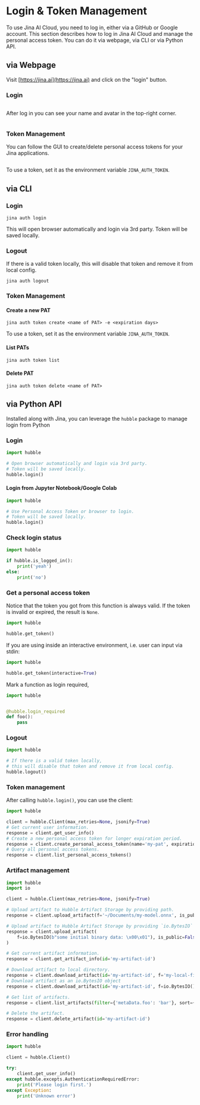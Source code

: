 # Login & Token Management

To use Jina AI Cloud, you need to log in, either via a GitHub or Google account. This section describes how to log in Jina AI Cloud and manage the personal access token. You can do it via webpage, via CLI or via Python API.

## via Webpage

Visit [https://jina.ai](https://jina.ai) and click on the "login" button.

### Login

```{figure} login-1.png
```

After log in you can see your name and avatar in the top-right corner. 

```{figure} login-2.png
```


### Token Management

You can follow the GUI to create/delete personal access tokens for your Jina applications.

```{figure} pat.png
```

To use a token, set it as the environment variable `JINA_AUTH_TOKEN`.

## via CLI

### Login

```shell
jina auth login
```

This will open browser automatically and login via 3rd party. Token will be saved locally.

### Logout

If there is a valid token locally, this will disable that token and remove it from local config.

```shell
jina auth logout
```

### Token Management

#### Create a new PAT

```shell
jina auth token create <name of PAT> -e <expiration days>
```

To use a token, set it as the environment variable `JINA_AUTH_TOKEN`.

#### List PATs

```shell
jina auth token list
```

#### Delete PAT

```shell
jina auth token delete <name of PAT>
```


## via Python API

Installed along with Jina, you can leverage the `hubble` package to manage login from Python

### Login

```python
import hubble

# Open browser automatically and login via 3rd party.
# Token will be saved locally.
hubble.login()
```

#### Login from Jupyter Notebook/Google Colab

```python
import hubble

# Use Personal Access Token or browser to login.
# Token will be saved locally.
hubble.login()
```

### Check login status

```python
import hubble

if hubble.is_logged_in():
    print('yeah')
else:
    print('no')
```

### Get a personal access token

Notice that the token you got from this function is always valid. If the token is invalid or expired, the result is `None`.

```python
import hubble

hubble.get_token()
```

If you are using inside an interactive environment, i.e. user can input via stdin:

```python
import hubble

hubble.get_token(interactive=True)
```

Mark a function as login required,

```python
import hubble


@hubble.login_required
def foo():
    pass
```


### Logout

```python
import hubble

# If there is a valid token locally,
# this will disable that token and remove it from local config.
hubble.logout()
```

### Token management

After calling `hubble.login()`, you can use the client:

```python
import hubble

client = hubble.Client(max_retries=None, jsonify=True)
# Get current user information.
response = client.get_user_info()
# Create a new personal access token for longer expiration period.
response = client.create_personal_access_token(name='my-pat', expiration_days=30)
# Query all personal access tokens.
response = client.list_personal_access_tokens()
```

### Artifact management

```python
import hubble
import io

client = hubble.Client(max_retries=None, jsonify=True)

# Upload artifact to Hubble Artifact Storage by providing path.
response = client.upload_artifact(f='~/Documents/my-model.onnx', is_public=False)

# Upload artifact to Hubble Artifact Storage by providing `io.BytesIO`
response = client.upload_artifact(
    f=io.BytesIO(b"some initial binary data: \x00\x01"), is_public=False
)

# Get current artifact information.
response = client.get_artifact_info(id='my-artifact-id')

# Download artifact to local directory.
response = client.download_artifact(id='my-artifact-id', f='my-local-filepath')
# Download artifact as an io.BytesIO object
response = client.download_artifact(id='my-artifact-id', f=io.BytesIO())

# Get list of artifacts.
response = client.list_artifacts(filter={'metaData.foo': 'bar'}, sort={'type': -1})

# Delete the artifact.
response = client.delete_artifact(id='my-artifact-id')
```

### Error handling

```python
import hubble

client = hubble.Client()

try:
    client.get_user_info()
except hubble.excepts.AuthenticationRequiredError:
    print('Please login first.')
except Exception:
    print('Unknown error')
```


